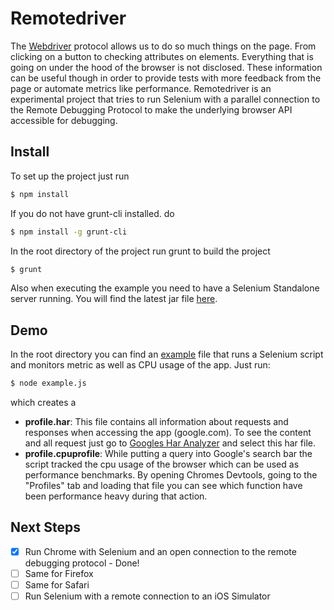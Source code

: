 Remotedriver
============

The [Webdriver](https://www.w3.org/TR/webdriver/) protocol allows us to do so much things on the page. From clicking on a button to checking attributes on elements. Everything that is going on under the hood of the browser is not disclosed. These information can be useful though in order to provide tests with more feedback from the page or automate metrics like performance. Remotedriver is an experimental project that tries to run Selenium with a parallel connection to the Remote Debugging Protocol to make the underlying browser API accessible for debugging.

## Install

To set up the project just run

```sh
$ npm install
```
If you do not have grunt-cli installed. do
```sh
$ npm install -g grunt-cli
```
In the root directory of the project run grunt to build the project
```sh
$ grunt
```
Also when executing the example you need to have a Selenium Standalone server running. You will find the latest jar file [here](http://goo.gl/EUxR76).

## Demo

In the root directory you can find an [example](example.js) file that runs a Selenium script and monitors metric as well as CPU usage of the app. Just run:

```sh
$ node example.js
```

which creates a

- __profile.har__: This file contains all information about requests and responses when accessing the app (google.com). To see the content and all request just go to [Googles Har Analyzer](https://toolbox.googleapps.com/apps/har_analyzer/) and select this har file.
- __profile.cpuprofile__: While putting a query into Google's search bar the script tracked the cpu usage of the browser which can be used as performance benchmarks. By opening Chromes Devtools, going to the "Profiles" tab and loading that file you can see which function have been performance heavy during that action.

## Next Steps

- [x] Run Chrome with Selenium and an open connection to the remote debugging protocol - Done!
- [ ] Same for Firefox
- [ ] Same for Safari
- [ ] Run Selenium with a remote connection to an iOS Simulator
